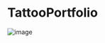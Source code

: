 # TattooPortfolio

![image](https://github.com/user-attachments/assets/4e1d8548-dfe9-48c9-9289-8e7d20d4358e)
